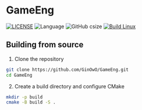 # GameEng
[![LICENSE](https://img.shields.io/github/license/GinOwO/GameEng?color=blue)](LICENSE) ![Language](https://img.shields.io/badge/Language-C%2B%2B-brightgreen) ![GitHub csize](https://img.shields.io/github/languages/code-size/GinOwO/GameEng) [![Build Linux](https://github.com/GinOwO/GameEng/actions/workflows/cmake-multi-platform.yml/badge.svg?event=push)](https://github.com/GinOwO/GameEng/actions/workflows/cmake-multi-platform.yml)

## Building from source
1. Clone the repository
```bash
git clone https://github.com/GinOwO/GameEng.git
cd GameEng
```

2. Create a build directory and configure CMake
```bash
mkdir -p build
cmake -B build -S .

```

